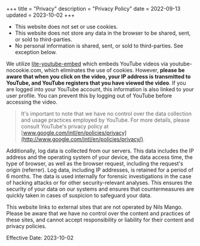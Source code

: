 +++
title = "Privacy"
description = "Privacy Policy"
date = 2022-09-13
updated = 2023-10-02
+++

- This website does not set or use cookies.
- This website does not store any data in the browser to be shared, sent, or sold to third-parties.
- No personal information is shared, sent, or sold to third-parties. See exception below.

We utilize [lite-youtube-embed](https://github.com/paulirish/lite-youtube-embed) which embeds YouTube videos via youtube-nocookie.com, which eliminates the use of cookies. However, **please be aware that when you click on the video, your IP address is transmitted to YouTube, and YouTube registers that you have viewed the video**. If you are logged into your YouTube account, this information is also linked to your user profile. You can prevent this by logging out of YouTube before accessing the video.

>It's important to note that we have no control over the data collection and usage practices employed by YouTube. For more details, please consult YouTube's privacy policy at [www.google.com/intl/en/policies/privacy](http://www.google.com/intl/en/policies/privacy/).

Additionally, log data is collected from our servers. This data includes the IP address and the operating system of your device, the data access time, the type of browser, as well as the browser request, including the request's origin (referrer). Log data, including IP addresses, is retained for a period of 6 months. The data is used internally for forensic investigations in the case of hacking attacks or for other security-relevant analyses. This ensures the security of your data on our systems and ensures that countermeasures are quickly taken in cases of suspicion to safeguard your data.

This website links to external sites that are not operated by Nils Mango. Please be aware that we have no control over the content and practices of these sites, and cannot accept responsibility or liability for their content and privacy policies.

Effective Date: 2023-10-02

